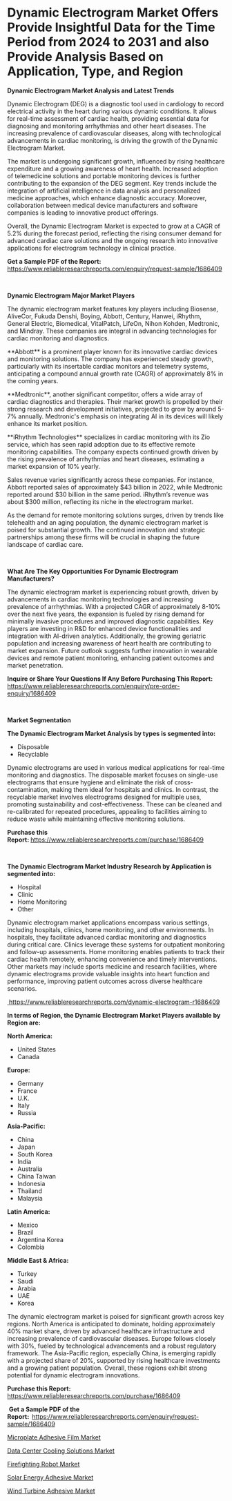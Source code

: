 <p><h1>Dynamic Electrogram Market Offers Provide Insightful Data for the Time Period from 2024 to 2031 and also Provide Analysis Based on Application, Type, and Region</h1></p><p><strong>Dynamic Electrogram Market Analysis and Latest Trends</strong></p>
<p><p>Dynamic Electrogram (DEG) is a diagnostic tool used in cardiology to record electrical activity in the heart during various dynamic conditions. It allows for real-time assessment of cardiac health, providing essential data for diagnosing and monitoring arrhythmias and other heart diseases. The increasing prevalence of cardiovascular diseases, along with technological advancements in cardiac monitoring, is driving the growth of the Dynamic Electrogram Market. </p><p>The market is undergoing significant growth, influenced by rising healthcare expenditure and a growing awareness of heart health. Increased adoption of telemedicine solutions and portable monitoring devices is further contributing to the expansion of the DEG segment. Key trends include the integration of artificial intelligence in data analysis and personalized medicine approaches, which enhance diagnostic accuracy. Moreover, collaboration between medical device manufacturers and software companies is leading to innovative product offerings. </p><p>Overall, the Dynamic Electrogram Market is expected to grow at a CAGR of 5.2% during the forecast period, reflecting the rising consumer demand for advanced cardiac care solutions and the ongoing research into innovative applications for electrogram technology in clinical practice.</p></p>
<p><strong>Get a Sample PDF of the Report:&nbsp;</strong> <a href="https://www.reliableresearchreports.com/enquiry/request-sample/1686409?utm_campaign=3&utm_medium=2&utm_source=Github&utm_content=ia&utm_term=16102024&utm_id=dynamic-electrogram">https://www.reliableresearchreports.com/enquiry/request-sample/1686409</a></p>
<p>&nbsp;</p>
<p><strong>Dynamic Electrogram Major Market Players</strong></p>
<p><p>The dynamic electrogram market features key players including Biosense, AliveCor, Fukuda Denshi, Boying, Abbott, Century, Hanwei, iRhythm, General Electric, Biomedical, VitalPatch, LifeOn, Nihon Kohden, Medtronic, and Mindray. These companies are integral in advancing technologies for cardiac monitoring and diagnostics.</p><p>**Abbott** is a prominent player known for its innovative cardiac devices and monitoring solutions. The company has experienced steady growth, particularly with its insertable cardiac monitors and telemetry systems, anticipating a compound annual growth rate (CAGR) of approximately 8% in the coming years.</p><p>**Medtronic**, another significant competitor, offers a wide array of cardiac diagnostics and therapies. Their market growth is propelled by their strong research and development initiatives, projected to grow by around 5-7% annually. Medtronic's emphasis on integrating AI in its devices will likely enhance its market position.</p><p>**iRhythm Technologies** specializes in cardiac monitoring with its Zio service, which has seen rapid adoption due to its effective remote monitoring capabilities. The company expects continued growth driven by the rising prevalence of arrhythmias and heart diseases, estimating a market expansion of 10% yearly.</p><p>Sales revenue varies significantly across these companies. For instance, Abbott reported sales of approximately $43 billion in 2022, while Medtronic reported around $30 billion in the same period. iRhythm’s revenue was about $300 million, reflecting its niche in the electrogram market.</p><p>As the demand for remote monitoring solutions surges, driven by trends like telehealth and an aging population, the dynamic electrogram market is poised for substantial growth. The continued innovation and strategic partnerships among these firms will be crucial in shaping the future landscape of cardiac care.</p></p>
<p>&nbsp;</p>
<p><strong>What Are The Key Opportunities For Dynamic Electrogram Manufacturers?</strong></p>
<p><p>The dynamic electrogram market is experiencing robust growth, driven by advancements in cardiac monitoring technologies and increasing prevalence of arrhythmias. With a projected CAGR of approximately 8-10% over the next five years, the expansion is fueled by rising demand for minimally invasive procedures and improved diagnostic capabilities. Key players are investing in R&D for enhanced device functionalities and integration with AI-driven analytics. Additionally, the growing geriatric population and increasing awareness of heart health are contributing to market expansion. Future outlook suggests further innovation in wearable devices and remote patient monitoring, enhancing patient outcomes and market penetration.</p></p>
<p><strong>Inquire or Share Your Questions If Any Before Purchasing This Report:</strong> <a href="https://www.reliableresearchreports.com/enquiry/pre-order-enquiry/1686409?utm_campaign=3&utm_medium=2&utm_source=Github&utm_content=ia&utm_term=16102024&utm_id=dynamic-electrogram">https://www.reliableresearchreports.com/enquiry/pre-order-enquiry/1686409</a></p>
<p>&nbsp;</p>
<p><strong>Market Segmentation</strong></p>
<p><strong>The Dynamic Electrogram Market Analysis by types is segmented into:</strong></p>
<p><ul><li>Disposable</li><li>Recyclable</li></ul></p>
<p><p>Dynamic electrograms are used in various medical applications for real-time monitoring and diagnostics. The disposable market focuses on single-use electrograms that ensure hygiene and eliminate the risk of cross-contamination, making them ideal for hospitals and clinics. In contrast, the recyclable market involves electrograms designed for multiple uses, promoting sustainability and cost-effectiveness. These can be cleaned and re-calibrated for repeated procedures, appealing to facilities aiming to reduce waste while maintaining effective monitoring solutions.</p></p>
<p><strong>Purchase this Report:&nbsp;</strong><a href="https://www.reliableresearchreports.com/purchase/1686409?utm_campaign=3&utm_medium=2&utm_source=Github&utm_content=ia&utm_term=16102024&utm_id=dynamic-electrogram">https://www.reliableresearchreports.com/purchase/1686409</a></p>
<p>&nbsp;</p>
<p><strong>The Dynamic Electrogram Market Industry Research by Application is segmented into:</strong></p>
<p><ul><li>Hospital</li><li>Clinic</li><li>Home Monitoring</li><li>Other</li></ul></p>
<p><p>Dynamic electrogram market applications encompass various settings, including hospitals, clinics, home monitoring, and other environments. In hospitals, they facilitate advanced cardiac monitoring and diagnostics during critical care. Clinics leverage these systems for outpatient monitoring and follow-up assessments. Home monitoring enables patients to track their cardiac health remotely, enhancing convenience and timely interventions. Other markets may include sports medicine and research facilities, where dynamic electrograms provide valuable insights into heart function and performance, improving patient outcomes across diverse healthcare scenarios.</p></p>
<p><a href="https://www.reliableresearchreports.com/dynamic-electrogram-r1686409?utm_campaign=3&utm_medium=2&utm_source=Github&utm_content=ia&utm_term=16102024&utm_id=dynamic-electrogram">&nbsp;https://www.reliableresearchreports.com/dynamic-electrogram-r1686409</a></p>
<p><strong>In terms of Region, the Dynamic Electrogram Market Players available by Region are:</strong></p>
<p>
    <p> <strong> North America: </strong>
        <ul>
            <li>United States</li>
            <li>Canada</li>
        </ul>
        </p> 
    <p> <strong> Europe: </strong>
        <ul>
            <li>Germany</li>
            <li>France</li>
            <li>U.K.</li>
            <li>Italy</li>
            <li>Russia</li>
        </ul>
        </p> 
    <p> <strong> Asia-Pacific: </strong>
        <ul>
            <li>China</li>
            <li>Japan</li>
            <li>South Korea</li>
            <li>India</li>
            <li>Australia</li>
            <li>China Taiwan</li>
            <li>Indonesia</li>
            <li>Thailand</li>
            <li>Malaysia</li>
        </ul>
        </p> 
    <p> <strong> Latin America: </strong>
        <ul>
            <li>Mexico</li>
            <li>Brazil</li>
            <li>Argentina Korea</li>
            <li>Colombia</li>
        </ul>
        </p> 
    <p> <strong> Middle East & Africa: </strong>
        <ul>
            <li>Turkey</li>
            <li>Saudi</li>
            <li>Arabia</li>
            <li>UAE</li>
            <li>Korea</li>
        </ul>
    </p>
    </p>
<p><p>The dynamic electrogram market is poised for significant growth across key regions. North America is anticipated to dominate, holding approximately 40% market share, driven by advanced healthcare infrastructure and increasing prevalence of cardiovascular diseases. Europe follows closely with 30%, fueled by technological advancements and a robust regulatory framework. The Asia-Pacific region, especially China, is emerging rapidly with a projected share of 20%, supported by rising healthcare investments and a growing patient population. Overall, these regions exhibit strong potential for dynamic electrogram innovations.</p></p>
<p><strong>Purchase this Report: </strong><a href="https://www.reliableresearchreports.com/purchase/1686409?utm_campaign=3&utm_medium=2&utm_source=Github&utm_content=ia&utm_term=16102024&utm_id=dynamic-electrogram">https://www.reliableresearchreports.com/purchase/1686409</a></p>
<p>&nbsp;<strong>Get a Sample PDF of the Report:&nbsp;&nbsp;</strong><a href="https://www.reliableresearchreports.com/enquiry/request-sample/1686409?utm_campaign=3&utm_medium=2&utm_source=Github&utm_content=ia&utm_term=16102024&utm_id=dynamic-electrogram">https://www.reliableresearchreports.com/enquiry/request-sample/1686409</a></p>
<p><strong></strong></p>
<p><p><a href="https://github.com/RunaHaque64/Market-Research-Report-List-1/blob/main/microplate-adhesive-film-market.md?utm_campaign=3&utm_medium=2&utm_source=Github&utm_content=ia&utm_term=16102024&utm_id=dynamic-electrogram">Microplate Adhesive Film Market</a></p><p><a href="https://issuu.com/reportprime-2/docs/data-center-cooling-solutions-marke_4e845837592602?utm_campaign=3&utm_medium=2&utm_source=Github&utm_content=ia&utm_term=16102024&utm_id=dynamic-electrogram">Data Center Cooling Solutions Market</a></p><p><a href="https://issuu.com/reportprime-2/docs/firefighting-robot-market-size-2030_2ce4b372be9ee4?utm_campaign=3&utm_medium=2&utm_source=Github&utm_content=ia&utm_term=16102024&utm_id=dynamic-electrogram">Firefighting Robot Market</a></p><p><a href="https://www.linkedin.com/pulse/solar-energy-adhesive-market-industry-trends-forecast-period-qt8yc?trk=public_post_embed_feed-article-content&utm_campaign=3&utm_medium=2&utm_source=Github&utm_content=ia&utm_term=16102024&utm_id=dynamic-electrogram">Solar Energy Adhesive Market</a></p><p><a href="https://www.linkedin.com/pulse/wind-turbine-adhesive-market-industry-landscape-growth-trajectories-yrpwe?utm_campaign=3&utm_medium=2&utm_source=Github&utm_content=ia&utm_term=16102024&utm_id=dynamic-electrogram">Wind Turbine Adhesive Market</a></p></p>